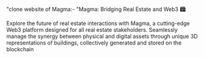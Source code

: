 <!--- 👋 Hi, I’m @Suhail-01
- 👀 I’m interested in SDE 
- 🌱 I’m currently learning DSA in c++, web dev
- 💞️ I’m looking to collaborate 
- 📫 How to reach me suhailsayyed01@gmail.com
--->
<!---
Suhail-01/Suhail-01 is a ✨ special ✨ repository because its `README.md` (this file) appears on your GitHub profile.
You can click the Preview link to take a look at your changes.
--->

"clone website of Magma:-   "Magma: Bridging Real Estate and Web3 🏙️

Explore the future of real estate interactions with Magma, a cutting-edge Web3 platform designed for all real estate stakeholders. Seamlessly manage the synergy between physical and digital assets through unique 3D representations of buildings, collectively generated and stored on the blockchain
